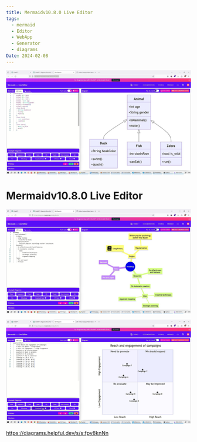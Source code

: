 ```yaml
---
title: Mermaidv10.8.0 Live Editor
tags:
  - mermaid
  - Editor
  - WebApp
  - Generator
  - diagrams
Date: 2024-02-08
---
```




![](../_asset/2024-02-08_MermaidLive%20Editor_image_1.jpg)
# Mermaidv10.8.0 Live Editor

![](../_asset/2024-02-08_MermaidLive%20Editor_image_2.jpg)

![](../_asset/2024-02-08_MermaidLive%20Editor_image_3.jpg)

<https://diagrams.helpful.dev/s/s:fpy8knNn>

